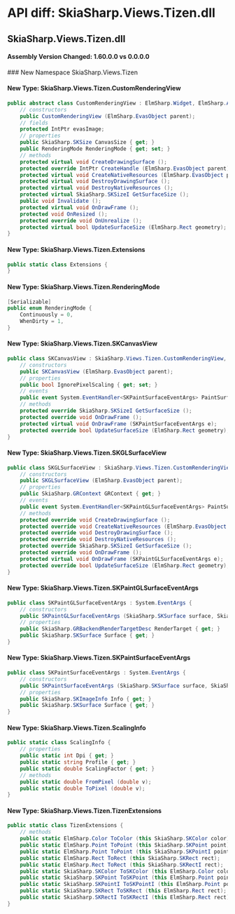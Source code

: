 # API diff: SkiaSharp.Views.Tizen.dll

## SkiaSharp.Views.Tizen.dll

<h4>Assembly Version Changed: 1.60.0.0 vs 0.0.0.0</h4>
### New Namespace SkiaSharp.Views.Tizen

#### New Type: SkiaSharp.Views.Tizen.CustomRenderingView

```csharp
public abstract class CustomRenderingView : ElmSharp.Widget, ElmSharp.Accessible.IAccessibleObject {
	// constructors
	public CustomRenderingView (ElmSharp.EvasObject parent);
	// fields
	protected IntPtr evasImage;
	// properties
	public SkiaSharp.SKSize CanvasSize { get; }
	public RenderingMode RenderingMode { get; set; }
	// methods
	protected virtual void CreateDrawingSurface ();
	protected override IntPtr CreateHandle (ElmSharp.EvasObject parent);
	protected virtual void CreateNativeResources (ElmSharp.EvasObject parent);
	protected virtual void DestroyDrawingSurface ();
	protected virtual void DestroyNativeResources ();
	protected virtual SkiaSharp.SKSizeI GetSurfaceSize ();
	public void Invalidate ();
	protected virtual void OnDrawFrame ();
	protected void OnResized ();
	protected override void OnUnrealize ();
	protected virtual bool UpdateSurfaceSize (ElmSharp.Rect geometry);
}
```

#### New Type: SkiaSharp.Views.Tizen.Extensions

```csharp
public static class Extensions {
}
```

#### New Type: SkiaSharp.Views.Tizen.RenderingMode

```csharp
[Serializable]
public enum RenderingMode {
	Continuously = 0,
	WhenDirty = 1,
}
```

#### New Type: SkiaSharp.Views.Tizen.SKCanvasView

```csharp
public class SKCanvasView : SkiaSharp.Views.Tizen.CustomRenderingView, ElmSharp.Accessible.IAccessibleObject {
	// constructors
	public SKCanvasView (ElmSharp.EvasObject parent);
	// properties
	public bool IgnorePixelScaling { get; set; }
	// events
	public event System.EventHandler<SKPaintSurfaceEventArgs> PaintSurface;
	// methods
	protected override SkiaSharp.SKSizeI GetSurfaceSize ();
	protected override void OnDrawFrame ();
	protected virtual void OnDrawFrame (SKPaintSurfaceEventArgs e);
	protected override bool UpdateSurfaceSize (ElmSharp.Rect geometry);
}
```

#### New Type: SkiaSharp.Views.Tizen.SKGLSurfaceView

```csharp
public class SKGLSurfaceView : SkiaSharp.Views.Tizen.CustomRenderingView, ElmSharp.Accessible.IAccessibleObject {
	// constructors
	public SKGLSurfaceView (ElmSharp.EvasObject parent);
	// properties
	public SkiaSharp.GRContext GRContext { get; }
	// events
	public event System.EventHandler<SKPaintGLSurfaceEventArgs> PaintSurface;
	// methods
	protected override void CreateDrawingSurface ();
	protected override void CreateNativeResources (ElmSharp.EvasObject parent);
	protected override void DestroyDrawingSurface ();
	protected override void DestroyNativeResources ();
	protected override SkiaSharp.SKSizeI GetSurfaceSize ();
	protected override void OnDrawFrame ();
	protected virtual void OnDrawFrame (SKPaintGLSurfaceEventArgs e);
	protected override bool UpdateSurfaceSize (ElmSharp.Rect geometry);
}
```

#### New Type: SkiaSharp.Views.Tizen.SKPaintGLSurfaceEventArgs

```csharp
public class SKPaintGLSurfaceEventArgs : System.EventArgs {
	// constructors
	public SKPaintGLSurfaceEventArgs (SkiaSharp.SKSurface surface, SkiaSharp.GRBackendRenderTargetDesc renderTarget);
	// properties
	public SkiaSharp.GRBackendRenderTargetDesc RenderTarget { get; }
	public SkiaSharp.SKSurface Surface { get; }
}
```

#### New Type: SkiaSharp.Views.Tizen.SKPaintSurfaceEventArgs

```csharp
public class SKPaintSurfaceEventArgs : System.EventArgs {
	// constructors
	public SKPaintSurfaceEventArgs (SkiaSharp.SKSurface surface, SkiaSharp.SKImageInfo info);
	// properties
	public SkiaSharp.SKImageInfo Info { get; }
	public SkiaSharp.SKSurface Surface { get; }
}
```

#### New Type: SkiaSharp.Views.Tizen.ScalingInfo

```csharp
public static class ScalingInfo {
	// properties
	public static int Dpi { get; }
	public static string Profile { get; }
	public static double ScalingFactor { get; }
	// methods
	public static double FromPixel (double v);
	public static double ToPixel (double v);
}
```

#### New Type: SkiaSharp.Views.Tizen.TizenExtensions

```csharp
public static class TizenExtensions {
	// methods
	public static ElmSharp.Color ToColor (this SkiaSharp.SKColor color);
	public static ElmSharp.Point ToPoint (this SkiaSharp.SKPoint point);
	public static ElmSharp.Point ToPoint (this SkiaSharp.SKPointI point);
	public static ElmSharp.Rect ToRect (this SkiaSharp.SKRect rect);
	public static ElmSharp.Rect ToRect (this SkiaSharp.SKRectI rect);
	public static SkiaSharp.SKColor ToSKColor (this ElmSharp.Color color);
	public static SkiaSharp.SKPoint ToSKPoint (this ElmSharp.Point point);
	public static SkiaSharp.SKPointI ToSKPointI (this ElmSharp.Point point);
	public static SkiaSharp.SKRect ToSKRect (this ElmSharp.Rect rect);
	public static SkiaSharp.SKRectI ToSKRectI (this ElmSharp.Rect rect);
}
```

